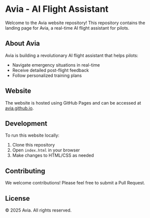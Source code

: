 # Avia - AI Flight Assistant

Welcome to the Avia website repository! This repository contains the landing page for Avia, a real-time AI flight assistant for pilots.

## About Avia

Avia is building a revolutionary AI flight assistant that helps pilots:
- Navigate emergency situations in real-time
- Receive detailed post-flight feedback
- Follow personalized training plans

## Website

The website is hosted using GitHub Pages and can be accessed at [avia.github.io](https://avia.github.io).

## Development

To run this website locally:
1. Clone this repository
2. Open `index.html` in your browser
3. Make changes to HTML/CSS as needed

## Contributing

We welcome contributions! Please feel free to submit a Pull Request.

## License

© 2025 Avia. All rights reserved.
